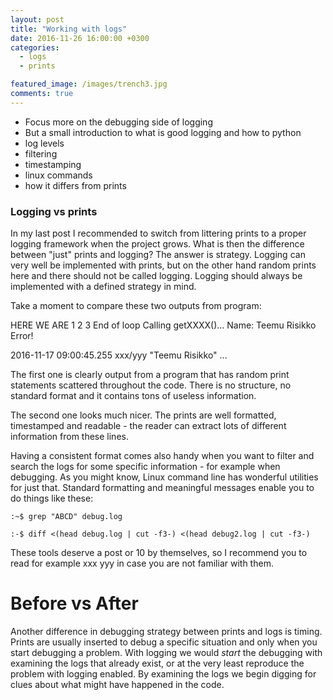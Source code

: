 ```yaml
---
layout: post
title: "Working with logs"
date: 2016-11-26 16:00:00 +0300
categories:
  - logs
  - prints

featured_image: /images/trench3.jpg
comments: true
---
```


- Focus more on the debugging side of logging
- But a small introduction to what is good logging and how to python
- log levels
- filtering
- timestamping
- linux commands
- how it differs from prints


### Logging vs prints

In my last post I recommended to switch from littering prints to a proper logging framework when the project grows. What is then the difference between "just" prints and logging? The answer is strategy. Logging can very well be implemented with prints, but on the other hand random prints here and there should not be called logging. Logging should always be implemented with a defined strategy in mind.

Take a moment to compare these two outputs from program:

HERE WE ARE
1
2
3
End of loop
Calling getXXXX()...
  Name: Teemu Risikko
Error!

2016-11-17 09:00:45.255 xxx/yyy "Teemu Risikko"
...

The first one is clearly output from a program that has random print statements scattered throughout the code. There is no structure, no standard format and it contains tons of useless information.

The second one looks much nicer. The prints are well formatted, timestamped and readable - the reader can extract lots of different information from these lines.





Having a consistent format comes also handy when you want to filter and search the logs for some specific information - for example when debugging. As you might know, Linux command line has wonderful utilities for just that. Standard formatting and meaningful messages enable you to do things like these:

`:~$ grep "ABCD" debug.log`

`:-$ diff <(head debug.log | cut -f3-) <(head debug2.log | cut -f3-)`

These tools deserve a post or 10 by themselves, so I recommend you to read for example xxx yyy in case you are not familiar with them.


# Before vs After

Another difference in debugging strategy between prints and logs is timing. Prints are usually inserted to debug a specific situation and only when you start debugging a problem. With logging we would _start_ the debugging with examining the logs that already exist, or at the very least reproduce the problem with logging enabled. By examining the logs we begin digging for clues about what might have happened in the code.
